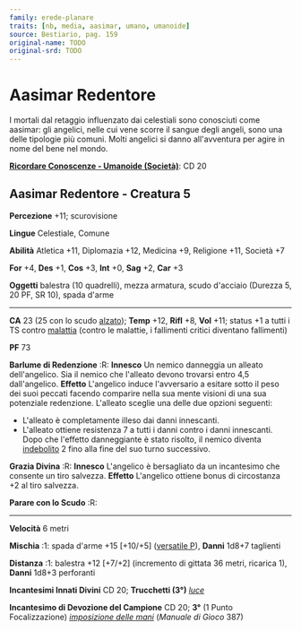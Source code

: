 ```yaml
---
family: erede-planare
traits: [nb, media, aasimar, umano, umanoide]
source: Bestiario, pag. 159
original-name: TODO
original-srd: TODO
---
```


# Aasimar Redentore

I mortali dal retaggio influenzato dai celestiali sono conosciuti come aasimar:
gli angelici, nelle cui vene scorre il sangue degli angeli, sono una delle
tipologie più comuni. Molti angelici si danno all'avventura per agire in nome
del bene nel mondo.

**[Ricordare Conoscenze - Umanoide (Società)](/azioni/abilita/ricordare-conoscenze)**:
CD 20

## Aasimar Redentore - Creatura 5

**Percezione** +11; scurovisione

**Lingue** Celestiale, Comune

**Abilità** Atletica +11, Diplomazia +12, Medicina +9, Religione +11, Società +7

**For** +4, **Des** +1, **Cos** +3, **Int** +0, **Sag** +2, **Car** +3

**Oggetti** balestra (10 quadrelli), mezza armatura, scudo d'acciaio (Durezza 5,
20 PF, SR 10), spada d'arme

---

**CA** 23 (25 con lo scudo [alzato](/azioni/alzare-lo-scudo)); **Temp** +12,
**Rifl** +8, **Vol** +11; status +1 a tutti i TS contro
[malattia](/tratti/malattia) (contro le malattie, i fallimenti critici diventano
fallimenti)

**PF** 73

**Barlume di Redenzione** :R: **Innesco** Un nemico danneggia un alleato
dell'angelico. Sia il nemico che l'alleato devono trovarsi entro 4,5
dall'angelico. **Effetto** L'angelico induce l'avversario a esitare sotto il
peso dei suoi peccati facendo comparire nella sua mente visioni di una sua
potenziale redenzione. L'alleato sceglie una delle due opzioni seguenti:

- L'alleato è completamente illeso dai danni innescanti.
- L'alleato ottiene resistenza 7 a tutti i danni contro i danni innescanti. Dopo
  che l'effetto danneggiante è stato risolto, il nemico diventa
  [indebolito](/condizioni/indebolito) 2 fino alla fine del suo turno
  successivo.

**Grazia Divina** :R: **Innesco** L'angelico è bersagliato da un incantesimo che
consente un tiro salvezza. **Effetto** L'angelico ottiene bonus di circostanza
+2 al tiro salvezza.

**Parare con lo Scudo** :R:

---

**Velocità** 6 metri

**Mischia** :1: spada d'arme +15 \[+10/+5] ([versatile P](/tratti/versatile)),
**Danni** 1d8+7 taglienti

**Distanza** :1: balestra +12 \[+7/+2] (incremento di gittata 36 metri, ricarica
1), **Danni** 1d8+3 perforanti

**Incantesimi Innati Divini** CD 20; **Trucchetti (3°)**
_[luce](/incantesimi/luce)_

**Incantesimo di Devozione del Campione** CD 20; **3°** (1 Punto Focalizzazione)
_[imposizione delle mani](/incantesimi/incantesimi-focalizzati)_ (_Manuale di
Gioco_ 387)
